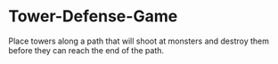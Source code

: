 # Tower-Defense-Game
Place towers along a path that will shoot at monsters and destroy them before they can reach the end of the path.
